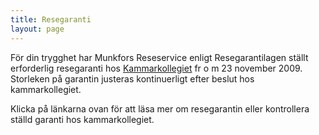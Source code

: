 ```yaml
---
title: Resegaranti
layout: page
---
```






För din trygghet har Munkfors Reseservice enligt Resegarantilagen ställt  erforderlig resegaranti  hos [Kammarkollegiet](https://www.kammarkollegiet.se/resegarantier/kolla-din-researrangor?query=Munkfors%20reseservice) fr o m 23 november 2009. Storleken på garantin justeras kontinuerligt efter beslut hos kammarkollegiet.

Klicka på länkarna ovan för att läsa mer om resegarantin eller kontrollera ställd garanti hos kammarkollegiet.





